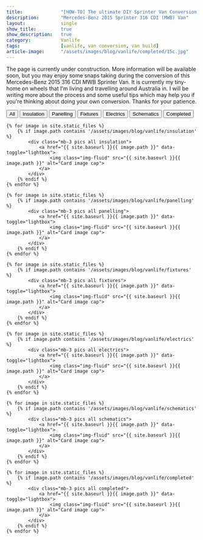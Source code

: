 ```yaml
---
title:				"[HOW-TO] The ultimate DIY Sprinter Van Conversion for Off-Grid Tiny House Living | Vanlife Australia"
description:		"Mercedes-Benz 2015 Sprinter 316 CDI (MWB) Van"
layout:				single
show_title:			true
show_description:	true
category:			Vanlife
tags:				[vanlife, van conversion, van build]
article-image:		"/assets/images/blog/vanlife/completed/15c.jpg"
---
```


The page is currently under construction. More information will be available soon, but you may enjoy some snaps taking during the conversion of this Mercedes-Benz 2015 316 CDI MWB Sprinter Van. It is currently my tiny-home on wheels that I'm living and travelling around Australia in. I will be writing more about the process and some useful tips which may help you if you're thinking about doing your own conversion. Thanks for your patience.

<div class="mt-5 mb-4">
	<button type="button" class="btn btn-light mb-1 filter" data-rel="all">All</button>
	<button type="button" class="btn btn-light mb-1 filter" data-rel="insulation">Insulation</button>
	<button type="button" class="btn btn-light mb-1 filter" data-rel="panelling">Panelling</button>
	<button type="button" class="btn btn-light mb-1 filter" data-rel="fixtures">Fixtures</button>
	<button type="button" class="btn btn-light mb-1 filter" data-rel="electrics">Electrics</button>
	<button type="button" class="btn btn-light mb-1 filter" data-rel="schematics">Schematics</button>
	<button type="button" class="btn btn-light mb-1 filter" data-rel="completed">Completed</button>
</div>

<div class="gallery" id="gallery">
	
	{% for image in site.static_files %}
	    {% if image.path contains '/assets/images/blog/vanlife/insulation' %}
			<div class="mb-3 pics all insulation">
				<a href="{{ site.baseurl }}{{ image.path }}" data-toggle="lightbox">
					<img class="img-fluid" src="{{ site.baseurl }}{{ image.path }}" alt="Card image cap">
				</a>
			</div>
	    {% endif %}
	{% endfor %}
	
	{% for image in site.static_files %}
	    {% if image.path contains '/assets/images/blog/vanlife/panelling' %}
			<div class="mb-3 pics all panelling">
				<a href="{{ site.baseurl }}{{ image.path }}" data-toggle="lightbox">
					<img class="img-fluid" src="{{ site.baseurl }}{{ image.path }}" alt="Card image cap">
				</a>
			</div>
	    {% endif %}
	{% endfor %}
	
	{% for image in site.static_files %}
	    {% if image.path contains '/assets/images/blog/vanlife/fixtures' %}
			<div class="mb-3 pics all fixtures">
				<a href="{{ site.baseurl }}{{ image.path }}" data-toggle="lightbox">
					<img class="img-fluid" src="{{ site.baseurl }}{{ image.path }}" alt="Card image cap">
				</a>
			</div>
	    {% endif %}
	{% endfor %}
	
	{% for image in site.static_files %}
	    {% if image.path contains '/assets/images/blog/vanlife/electrics' %}
			<div class="mb-3 pics all electrics">
				<a href="{{ site.baseurl }}{{ image.path }}" data-toggle="lightbox">
					<img class="img-fluid" src="{{ site.baseurl }}{{ image.path }}" alt="Card image cap">
				</a>
			</div>
	    {% endif %}
	{% endfor %}
	
	{% for image in site.static_files %}
	    {% if image.path contains '/assets/images/blog/vanlife/schematics' %}
			<div class="mb-3 pics all schematics">
				<a href="{{ site.baseurl }}{{ image.path }}" data-toggle="lightbox">
					<img class="img-fluid" src="{{ site.baseurl }}{{ image.path }}" alt="Card image cap">
				</a>
			</div>
	    {% endif %}
	{% endfor %}
	
	{% for image in site.static_files %}
	    {% if image.path contains '/assets/images/blog/vanlife/completed' %}
			<div class="mb-3 pics all completed">
				<a href="{{ site.baseurl }}{{ image.path }}" data-toggle="lightbox">
					<img class="img-fluid" src="{{ site.baseurl }}{{ image.path }}" alt="Card image cap">
				</a>
			</div>
	    {% endif %}
	{% endfor %}

</div>

<script>
	
	$(function() {
		var selectedClass = "";
		$(".filter").click(function(){
			selectedClass = $(this).attr("data-rel");
			$("#gallery").fadeTo(100, 0.1);
			$("#gallery div").not("."+selectedClass).fadeOut().removeClass('animation');
				setTimeout(function() {
					$("."+selectedClass).fadeIn().addClass('animation');
					$("#gallery").fadeTo(300, 1);
				}, 300);
		});
	});
	
	$(document).on('click', '[data-toggle="lightbox"]', function(event) {
	    event.preventDefault();
	    $(this).ekkoLightbox();
	});
	
</script>
